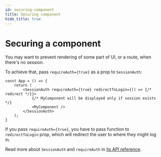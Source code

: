 ```yaml
---
id: securing-component
title: Securing component
hide_title: true
---
```


# Securing a component
You may want to prevent rendering of some part of UI, or a route, when
there's no session.

To achieve that, pass `requireAuth={true}` as a prop to `SessionAuth`:

```tsx
const App = () => {
    return (
        <SessionAuth requireAuth={true} redirectToLogin={() => {/* redirect */}}>
            {/* MyComponent will be displayed only if session exists */}
            <MyComponent />
        </SessionAuth>
    );
}
```

If you pass `requireAuth={true}`, you have to pass function to `redirectToLogin` prop,
which will redirect the user to where they might log in.

Read more about `SessionAuth` and `requireAuth` in [its API reference](/docs/auth-react/docs/session/session-auth).
